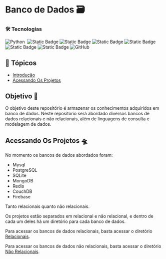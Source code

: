 # Banco de Dados 🗃️

### 🛠 Tecnologias

![Python](https://img.shields.io/badge/-Python-05122A?style=flat&logo=python)&nbsp;
![Static Badge](https://img.shields.io/badge/MySQL-05122A?style=flat&logo=mysql&logoColor=blue)
![Static Badge](https://img.shields.io/badge/PostgreSQL-05122A?style=flat&logo=postgresql&logoColor=blue)
![Static Badge](https://img.shields.io/badge/SQLite-05122A?style=flat&logo=sqlite&logoColor=blue)
![Static Badge](https://img.shields.io/badge/MongoDB-05122A?style=flat&logo=mongodb&logoColor=green)
![Static Badge](https://img.shields.io/badge/Redis-05122A?style=flat&logo=redis&logoColor=red)
![Static Badge](https://img.shields.io/badge/CouchDB-05122A?style=plastic&logo=apachecouchdb&logoColor=red)
![GitHub](https://img.shields.io/badge/-GitHub-05122A?style=flat&logo=github)&nbsp;

## 🏁 Tópicos

- [Introdução](#objetivo-🚀)
- [Acessando Os Projetos](#acessando-os-projetos-🛸)


## Objetivo 🚀

O objetivo deste repositório é armazenar os conhecimentos adquiridos em  banco de dados. Neste repositorio será abordado diversos bancos de dados relacionais e não relacionais, além de linguagens de consulta e modelagem de dados.


## Acessando Os Projetos 🛸

No momento os bancos de dados abordados foram:

- Mysql
- PostgreSQL
- SQLite
- MongoDB
- Redis
- CouchDB
- Firebase

Tanto relacionais quanto não relacionais.

Os projetos estão separados em relacional e não relacional, e dentro de cada um deles há um diretório para cada banco de dados.

Para acessar os bancos de dados relacionais, basta acessar o diretório [Relacionais](/Banco%20de%20Dados%20Relacionais/README.md).

Para acessar os bancos de dados não relacionais, basta acessar o diretório [Não Relacionais](/Não%20Relacionais/README.md).